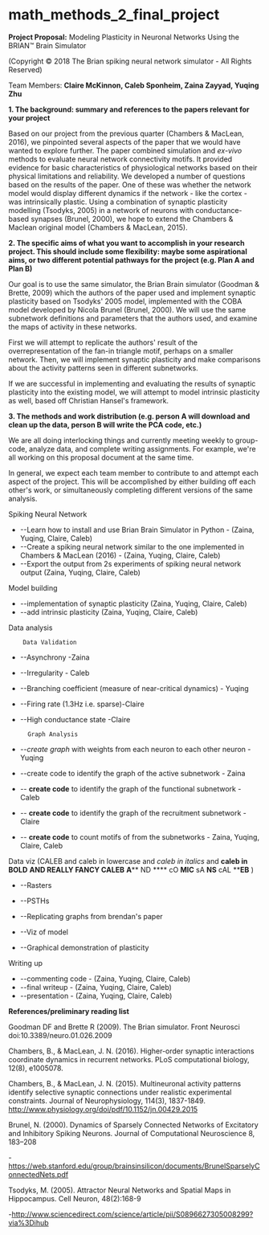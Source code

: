 # math_methods_2_final_project


**Project Proposal:** Modeling Plasticity in Neuronal Networks Using the BRIAN™ Brain Simulator

(Copyright © 2018 The Brian spiking neural network simulator - All Rights Reserved)

Team Members: **Claire McKinnon, Caleb Sponheim, Zaina Zayyad, Yuqing Zhu**

**1. The background: summary and references to the papers relevant for your project**

Based on our project from the previous quarter (Chambers &amp; MacLean, 2016), we pinpointed several aspects of the paper that we would have wanted to explore further. The paper combined simulation and _ex-vivo_ methods to evaluate neural network connectivity motifs. It provided evidence for basic characteristics of physiological networks based on their physical limitations and reliability. We developed a number of questions based on the results of the paper. One of these was whether the network model would display different dynamics if the network - like the cortex - was intrinsically plastic. Using a combination of synaptic plasticity modelling (Tsodyks, 2005) in a network of neurons with conductance-based synapses (Brunel, 2000), we hope to extend the Chambers &amp; Maclean original model (Chambers &amp; MacLean, 2015).

**2. The specific aims of what you want to accomplish in your research project. This should include some flexibility: maybe some aspirational aims, or two different potential pathways for the project (e.g. Plan A and Plan B)**

Our goal is to use the same simulator, the Brian Brain simulator (Goodman &amp; Brette, 2009) which the authors of the paper used and implement synaptic plasticity based on Tsodyks&#39; 2005 model, implemented with the COBA model developed by Nicola Brunel (Brunel, 2000). We will use the same subnetwork definitions and parameters that the authors used, and examine the maps of activity in these networks.

First we will attempt to replicate the authors&#39; result of the overrepresentation of the fan-in triangle motif, perhaps on a smaller network. Then, we will implement synaptic plasticity and make comparisons about the activity patterns seen in different subnetworks.

If we are successful in implementing and evaluating the results of synaptic plasticity into the existing model, we will attempt to model intrinsic plasticity as well, based off Christian Hansel&#39;s framework.

**3. The methods and work distribution (e.g. person A will download and clean up the data, person B will write the PCA code, etc.)**

We are all doing interlocking things and currently meeting weekly to group-code, analyze data, and complete writing assignments. For example, we&#39;re all working on this proposal document at the same time.

In general, we expect each team member to contribute to and attempt each aspect of the project. This will be accomplished by either building off each other&#39;s work, or simultaneously completing different versions of the same analysis.

Spiking Neural Network

- --Learn how to install and use Brian Brain Simulator in Python  - (Zaina, Yuqing, Claire, Caleb)
- --Create a spiking neural network similar to the one implemented in Chambers &amp; MacLean (2016)  - (Zaina, Yuqing, Claire, Caleb)
- --Export the output from 2s experiments of spiking neural network output (Zaina, Yuqing, Claire, Caleb)

Model building

- --implementation of synaptic plasticity (Zaina, Yuqing, Claire, Caleb)
- --add intrinsic plasticity (Zaina, Yuqing, Claire, Caleb)

Data analysis

        Data Validation

- --Asynchrony -Zaina
- --Irregularity - Caleb
- --Branching coefficient (measure of near-critical dynamics) - Yuqing
- --Firing rate (1.3Hz i.e. sparse)-Claire
- --High conductance state -Claire

        Graph Analysis

- --_create graph_ with weights from each neuron to each other neuron - Yuqing
- --create code to identify the graph of the active subnetwork - Zaina
- -- **create code** to identify the graph of the functional subnetwork - Caleb
- -- **create code** to identify the graph of the recruitment subnetwork - Claire
- -- **create code** to count motifs of from the subnetworks - Zaina, Yuqing, Claire, Caleb

Data viz (CALEB and caleb in lowercase and _caleb in italics_ and **caleb in BOLD**  **AND REALLY FANCY CALEB**  **A**** ND **** cO ****MIC**** sA ****NS**** cAL ****EB** )

- --Rasters

- --PSTHs
- --Replicating graphs from brendan&#39;s paper
- --Viz of model
- --Graphical demonstration of plasticity

Writing up

- --commenting code - (Zaina, Yuqing, Claire, Caleb)
- --final writeup - (Zaina, Yuqing, Claire, Caleb)
- --presentation - (Zaina, Yuqing, Claire, Caleb)

**References/preliminary reading list**

Goodman DF and Brette R (2009). The Brian simulator. Front Neurosci doi:10.3389/neuro.01.026.2009

Chambers, B., &amp; MacLean, J. N. (2016). Higher-order synaptic interactions coordinate dynamics in recurrent networks. PLoS computational biology, 12(8), e1005078.

Chambers, B., &amp; MacLean, J. N. (2015). Multineuronal activity patterns identify selective synaptic connections under realistic experimental constraints. Journal of Neurophysiology, 114(3), 1837-1849. http://www.physiology.org/doi/pdf/10.1152/jn.00429.2015

Brunel, N. (2000). Dynamics of Sparsely Connected Networks of Excitatory and Inhibitory Spiking Neurons. Journal of Computational Neuroscience 8, 183–208

-https://web.stanford.edu/group/brainsinsilicon/documents/BrunelSparselyConnectedNets.pdf

Tsodyks, M. (2005). Attractor Neural Networks and Spatial Maps in Hippocampus. Cell Neuron, 48(2):168-9

-http://www.sciencedirect.com/science/article/pii/S0896627305008299?via%3Dihub